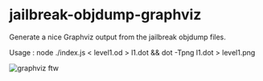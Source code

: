 # jailbreak-objdump-graphviz
Generate a nice Graphviz output from the jailbreak objdump files.

Usage : 
node ./index.js < level1.od > l1.dot && dot -Tpng  l1.dot > level1.png

![graphviz ftw](https://raw.githubusercontent.com/kdawes/jailbreak-objdump-graphviz/master/level1.png)
